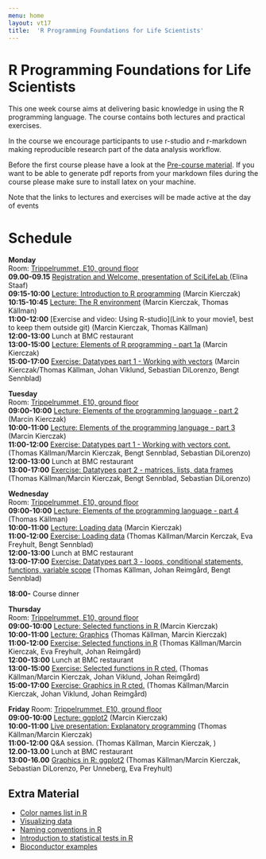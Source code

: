 ```yaml
---
menu: home
layout: vt17
title:  'R Programming Foundations for Life Scientists'
---
```


# R Programming Foundations for Life Scientists
This one week course aims at delivering basic knowledge in using the R
programming language. The course contains both lectures and practical
exercises.

In the course we encourage participants to use r-studio and
r-markdown making reproducible research part of the data analysis
workflow.

Before the first course please have a look at the [Pre-course
material](precourse). If you want to be able to generate pdf reports
from your markdown files during the course please make sure to install
latex on your machine.

Note that the links to lectures and exercises will be made active at the day of events
# Schedule

**Monday**<br>
Room: [Trippelrummet, E10, ground floor](../files/bmc_map.jpg)<br>
**09.00-09.15** [Registration and Welcome, presentation of SciLifeLab
](Lectures/Welcome.pdf) (Elina Staaf)<br>
**09:15-10:00** [Lecture: Introduction to R programming](lecture/Intro.pdf) (Marcin Kierczak)<br>
**10:15-10:45** [Lecture: The R environment](lecture/REnvironment.pdf) (Marcin Kierczak, Thomas Källman)<br>
**11:00-12:00** [Exercise and video: Using R-studio](Link to your movie1, best to keep them outside git) (Marcin Kierczak, Thomas Källman)<br>
**12:00-13:00** Lunch at BMC restaurant<br>
**13:00-15:00** [Lecture: Elements of R programming - part 1a](lecture/Lecture_3_-_Elements1.pdf) (Marcin Kierczak)<br>
**15:00-17:00** [Exercise: Datatypes part 1 - Working with vectors](exercise/DataTypes) (Marcin Kierczak/Thomas Källman, Johan Viklund, Sebastian DiLorenzo, Bengt Sennblad)<br>

**Tuesday**<br>
Room: [Trippelrummet, E10, ground floor](../files/bmc_map.jpg)<br>
**09:00-10:00** [Lecture: Elements of the programming language - part 2](Lectures/...) (Marcin Kierczak)<br>
**10:00-11:00** [Lecture: Elements of the programming language - part 3](Lectures/...) (Marcin Kierczak)<br>
**11:00-12:00** [Exercise: Datatypes part 1 - Working with vectors cont.](Exercises/...) (Thomas Källman/Marcin Kierczak, Bengt Sennblad, Sebastian DiLorenzo)<br>
**12:00-13:00** Lunch at BMC restaurant<br>
**13:00-17:00** [Exercise: Datatypes part 2 - matrices, lists, data frames](Exercises/...) (Thomas Källman/Marcin Kierczak, Bengt Sennblad, Sebastian DiLorenzo)<br>

**Wednesday**<br>
Room: [Trippelrummet, E10, ground floor](../files/bmc_map.jpg)<br>
**09:00-10:00** [Lecture: Elements of the programming language - part 4](Lectures/...) (Thomas Källman)<br>
**10:00-11:00** [Lecture: Loading data](Lectures/...) (Marcin Kierczak)<br>
**11:00-12:00** [Exercise: Loading data](Exercises/...) (Thomas Källman/Marcin Kerczak, Eva Freyhult, Bengt Sennblad)<br>
**12:00-13:00** Lunch at BMC restaurant<br>
**13:00-17:00** [Exercise: Datatypes part 3 - loops, conditional statements, functions, variable scope](Exercises/...) (Thomas Källman, Johan Reimgård,  Bengt Sennblad)<br>

**18:00-** Course dinner

**Thursday**<br>
Room: [Trippelrummet, E10, ground floor](../files/bmc_map.jpg)<br>
**09:00-10:00** [Lecture: Selected functions in R ](Lectures/...) (Marcin Kierczak)<br>
**10:00-11:00** [Lecture: Graphics](Lectures/...) (Thomas Källman, Marcin Kierczak)<br>
**11:00-12:00** [Exercise: Selected functions in R](Exercises/...) (Thomas Källman/Marcin Kierczak, Eva Freyhult, Johan Reimgård)<br>
**12:00-13:00** Lunch at BMC restaurant<br>
**13:00-15:00** [Exercise: Selected functions in R cted.](Exercises/...) (Thomas Källman/Marcin Kierczak, Johan Viklund, Johan Reimgård)<br>
**15:00-17:00** [Exercise: Graphics in R cted.](Exercises/...) (Thomas Källman/Marcin Kierczak, Johan Viklund, Johan Reimgård)<br>

**Friday**
Room: [Trippelrummet, E10, ground floor](../files/bmc_map.jpg)<br>
**09:00-10:00** [Lecture: ggplot2](Lectures/...) (Marcin Kierczak)<br>
**10:00-11:00** [Live presentation: Explanatory programming](Lectures/...) (Thomas Källman/Marcin Kierczak)<br>
**11:00-12:00** Q&A session. (Thomas Källman, Marcin Kierczak, )<br>
**12.00-13.00** Lunch at BMC restaurant<br>
**13:00-16.00** [Graphics in R: ggplot2](Exercises/...) (Thomas Källman/Marcin Kierczak, Sebastian DiLorenzo, Per Unneberg, Eva Freyhult)<br>

## Extra Material
- [Color names list in R](../files/Rcolor.pdf)
- [Visualizing data](../files/rules_for_using_color.pdf)
- [Naming conventions in R](../files/Rnaming.pdf)
- [Introduction to statistical tests in R](../files/statests.pdf)
- [Bioconductor examples](https://f1000research.com/channels/bioconductor)
